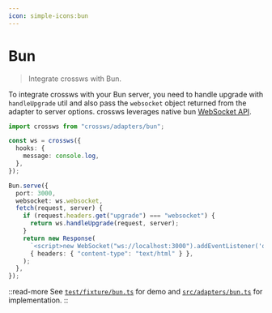 ```yaml
---
icon: simple-icons:bun
---
```


# Bun

> Integrate crossws with Bun.

To integrate crossws with your Bun server, you need to handle upgrade with `handleUpgrade` util and also pass the `websocket` object returned from the adapter to server options. crossws leverages native bun [WebSocket API](https://bun.sh/docs/api/websockets).

```ts
import crossws from "crossws/adapters/bun";

const ws = crossws({
  hooks: {
    message: console.log,
  },
});

Bun.serve({
  port: 3000,
  websocket: ws.websocket,
  fetch(request, server) {
    if (request.headers.get("upgrade") === "websocket") {
      return ws.handleUpgrade(request, server);
    }
    return new Response(
      `<script>new WebSocket("ws://localhost:3000").addEventListener('open', (e) => e.target.send("Hello from client!"));</script>`,
      { headers: { "content-type": "text/html" } },
    );
  },
});
```

::read-more
See [`test/fixture/bun.ts`](https://github.com/unjs/crossws/blob/main/test/fixture/bun.ts) for demo and [`src/adapters/bun.ts`](https://github.com/unjs/crossws/blob/main/src/adapters/bun.ts) for implementation.
::
